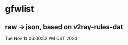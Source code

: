 # gfwlist
## raw -> json, based on [v2ray-rules-dat](https://github.com/Loyalsoldier/v2ray-rules-dat)
Tue Nov 19 06:00:52 AM CST 2024

